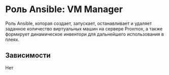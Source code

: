 # Роль Ansible: VM Manager

Роль Ansible, которая создает, запускает, останавливает и удаляет заданное количество виртуальных машин на сервере Proxmox, а также формирует динамическое инвентори для дальнейшего использования в плеях.

## Зависимости

Нет
